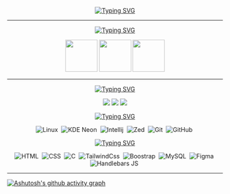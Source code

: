 <!--Tittle-->
<div align="center">
  
[![Typing SVG](https://readme-typing-svg.herokuapp.com?font=JetBrains+Mono&size=25&pause=750&color=5AA339FF&center=true&vCenter=true&width=435&lines=Welcome+to+my+github+%3AD;my+name+is+João+Victor;I'm+a+full+stack+developer)](https://git.io/typing-svg)
</div>

___________________________

<div align="center">
  
[![Typing SVG](https://readme-typing-svg.herokuapp.com?font=JetBrains+Mono&pause=&color=5AA339FF&center=true&vCenter=true&multiline=true&repeat=false&width=435&lines=main+technologies)](https://git.io/typing-svg)  
</div>

<div align="center">
<img width="75px" src="https://cdn.jsdelivr.net/gh/devicons/devicon@latest/icons/javascript/javascript-original.svg" />
<img width="75px" src="https://cdn.jsdelivr.net/gh/devicons/devicon@latest/icons/java/java-original.svg" />
<img width="75px" src="https://cdn.jsdelivr.net/gh/devicons/devicon@latest/icons/postgresql/postgresql-original.svg" />
</div>

___________________

<div align="center"> 

[![Typing SVG](https://readme-typing-svg.herokuapp.com?font=JetBrains+Mono&pause=&color=5AA339FF&center=true&vCenter=true&multiline=true&repeat=false&width=435&lines=get+to+know+me+better)](https://git.io/typing-svg)

<a href="#" target="_blank"><img src="https://img.shields.io/badge/-twitch-9146FF?style=for-the-badge&logo=twitch&logoColor=white"></a>
<a href="#" target="_blank"><img src="https://img.shields.io/badge/-youtube-FF0000?style=for-the-badge&logo=youtube&logoColor=white"></a>
<a href="#" target="_blank"><img src="https://img.shields.io/badge/-Instagram-FF0069?style=for-the-badge&logo=instagram&logoColor=white"></a>

</div> 


<div align="center">
  
[![Typing SVG](https://readme-typing-svg.herokuapp.com?font=JetBrains+Mono&pause=&color=5AA339FF&center=true&vCenter=true&multiline=true&repeat=false&width=435&lines=tools)](https://git.io/typing-svg)

![Linux](https://img.shields.io/badge/-linux-0D1117?style=for-the-badge&logo=linux&logoColor=FCC624&labelColor=0D1117)&nbsp;
![KDE Neon](https://img.shields.io/badge/-kde%20neon-0D1117?style=for-the-badge&logo=kdeneon&logoColor=3DC08D&labelColor=0D1117)&nbsp;
![Intellij](https://img.shields.io/badge/-intellij%20idea-0D1117?style=for-the-badge&logo=intellijidea&logoColor=3DC08D&labelColor=0D1117)&nbsp;
![Zed](https://img.shields.io/badge/-zed%20text%20editor-0D1117?style=for-the-badge&logo=zedindustries&logoColor=F76800FF&labelColor=0D1117)&nbsp;
![Git](https://img.shields.io/badge/-Git-0D1117?style=for-the-badge&logo=git&labelColor=0D1117)&nbsp;
![GitHub](https://img.shields.io/badge/-GitHub-0D1117?style=for-the-badge&logo=github&labelColor=0D1117)&nbsp;
  
</div>

<div align="center">
  
[![Typing SVG](https://readme-typing-svg.herokuapp.com?font=JetBrains+Mono&pause=&color=5AA339FF&center=true&vCenter=true&multiline=true&repeat=false&width=435&lines=other+knowledge)](https://git.io/typing-svg)

![HTML](https://img.shields.io/badge/-HTML-0D1117?style=for-the-badge&logo=html5&labelColor=0D1117)&nbsp;
![CSS](https://img.shields.io/badge/-CSS-0D1117?style=for-the-badge&logo=css&logoColor=1572B6&labelColor=0D1117)&nbsp;
![C](https://img.shields.io/badge/-C-0D1117?style=for-the-badge&logo=c&logoColor=A8B9CC&labelColor=0D1117)&nbsp; 
![TailwindCss](https://img.shields.io/badge/-tailwind%20css-0D1117?style=for-the-badge&logo=tailwindcss&logoColor=06B6D4&labelColor=0D1117)&nbsp;
![Boostrap](https://img.shields.io/badge/-boostrap-0D1117?style=for-the-badge&logo=bootstrap&labelColor=0D1117)&nbsp;
![MySQL](https://img.shields.io/badge/-mysql-0D1117?style=for-the-badge&logo=mysql&labelColor=0D1117)&nbsp;
![Figma](https://img.shields.io/badge/-figma-0D1117?style=for-the-badge&logo=figma&labelColor=0D1117)&nbsp;
![Handlebars JS](https://img.shields.io/badge/-handlebars%20JS-0D1117?style=for-the-badge&logo=handlebarsdotjs&labelColor=0D1117)&nbsp;
</div>

_________________________


[![Ashutosh's github activity graph](https://github-readme-activity-graph.vercel.app/graph?username=VictorBatist&bg_color=000000&color=5AA339FF&line=5AA339FF&point=48832DFF&area=true&hide_border=true)](https://github.com/ashutosh00710/github-readme-activity-graph)

<!--  
### Studying in this moment:
![Node.JS](https://img.shields.io/badge/-Node.JS-0D1117?style=for-the-badge&logo=node.js&labelColor=0D1117&textColor=0D1117)&nbsp;
![React.js](https://img.shields.io/badge/-React.js-0D1117?style=for-the-badge&logo=react&labelColor=0D1117)&nbsp;
![JavaScript](https://img.shields.io/badge/-JavaScript-0D1117?style=for-the-badge&logo=javascript&labelColor=0D1117&textColor=0D1117)&nbsp; -->




<!--Versão antiga do Readme-->

<!--<h1 align="center">  Hello World 🗺️ </h1>

<h2 align="center">  I am Victor Batista ©️ </h2>  

<h3 align="center">Brazilian and Developer Full Stack</h3> 

<div align="center">
<img height="150cm" src="https://github-readme-stats.vercel.app/api?username=VictorBatist&show_icons=true&theme=transparent"/>
<img height="150cm" src="https://github-readme-stats.vercel.app/api/top-langs?username=VictorBatist&show_icons=true&locale=en&layout=compact" alt="VictorBatist"/>
</div>




